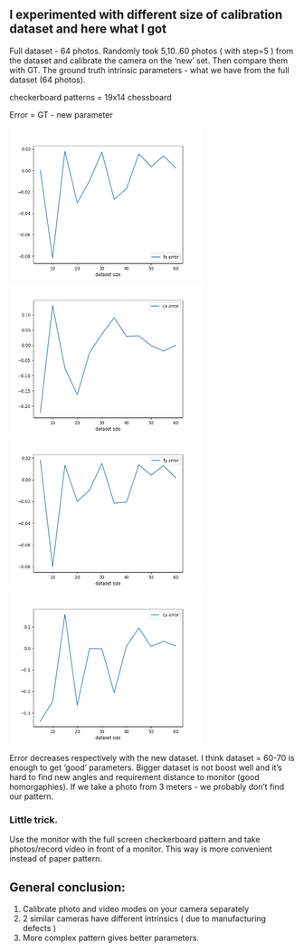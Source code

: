 ## I experimented with different size of calibration dataset and here what I got

Full dataset - 64 photos. Randomly took 5,10..60 photos ( with step=5 ) from the dataset and calibrate the camera on the ‘new’ set. Then compare them with GT.
The ground truth intrinsic parameters - what we have from the full dataset (64 photos).

checkerboard patterns = 19x14 chessboard

Error = GT - new parameter

<img src="/charts/fx_error.png" width="340" height="270"/>        <img src="/charts/cx error.png" width="340" height="270"/> 
<img src="/charts/fy error.png" width="340" height="270"/>        <img src="/charts/cy error.png" width="340" height="270"/> 

Error decreases respectively with the new dataset. I think dataset = 60-70 is enough to get ‘good’ parameters. Bigger dataset is not boost well and it’s hard to find new angles and requirement distance to monitor (good homorgaphies). If we take a photo from 3 meters - we probably don’t find our pattern.


### Little trick. 

Use the monitor with the full screen checkerboard pattern and take photos/record video in front of a monitor. This way is more convenient instead of paper pattern.

## General conclusion:

  1. Calibrate photo and video modes on your camera separately
  2. 2 similar cameras have different intrinsics ( due to manufacturing defects )
  3. More complex pattern gives better parameters.
